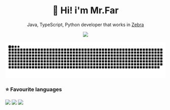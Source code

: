 <h1 align="center">👋 Hi! i'm Mr.Far</h1>

<p align="center">Java, TypeScript, Python developer that works in <a href="https://github.com/zebra-inc">Zebra</a></p>
<p align="center">
  <a href="https://discord.gg/spuGQYqXZh"> <img src="https://img.shields.io/badge/Discord-black?style=for-the-badge&logo=Discord&logoColor=#7B68EE"> </a>
 <br>
</p>
<img src="https://raw.githubusercontent.com/Platane/snk/output/github-contribution-grid-snake.svg">


### ⭐️ Favourite languages
<img src="https://img.shields.io/badge/Java-black?style=for-the-badge&logo=CoffeeScript&logoColor=orange"> <img src="https://img.shields.io/badge/TypeScript-black?style=for-the-badge&logo=TypeScript&logoColor=blue"> <img src="https://img.shields.io/badge/Python-black?style=for-the-badge&logo=Python&logoColor=yellow"> 

